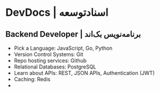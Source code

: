 # DevDocs | اسنادتوسعه
## Backend Developer | برنامه‌نویس بک‌اند
- Pick a Language: JavaScript, Go, Python
- Version Control Systems: Git
- Repo hosting services: Github
- Relational Databases: PostgreSQL
- Learn about APIs: REST, JSON APIs, Authentication (JWT)
- Caching: Redis
- 